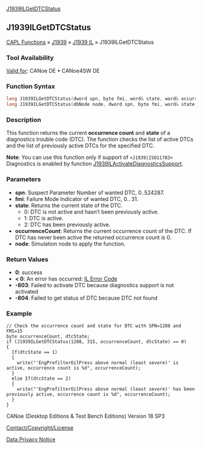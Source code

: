 [J1939ILGetDTCStatus](../../../../../../CANoeDEFamily.htm#Topics/CAPLFunctions/J1939/J1939InteractionLayer/Functions/CAPLfunctionJ1939ILGetDTCStatus.md)

## J1939ILGetDTCStatus

[CAPL Functions](../../../CAPLfunctions.md) » [J1939](../../CAPLfunctionsJ1939StartPage.md) » [J1939 IL](../CAPLfunctionsJ1939ILOverview.md) » J1939ILGetDTCStatus

### Tool Availability

[Valid for](../../../../Shared/FeatureAvailability.md): CANoe DE • CANoe4SW DE

### Function Syntax

```c
long J1939ILGetDTCStatus(dword spn, byte fmi, word& state, word& occurrenceCount) // form 1
long J1939ILGetDTCStatus(dbNode node, dword spn, byte fmi, word& state, word& occurrenceCount) // form 2
```

### Description

This function returns the current **occurrence count** and **state** of a diagnostics trouble code (DTC). The function checks the list of active DTCs and the list of previously active DTCs for the specified DTC.

**Note**: You can use this function only if support of `<J1939|ISO11783>` Diagnostics is enabled by function [J1939ILActivateDiagnosticsSupport](CAPLfunctionJ1939ILActivateDiagnosticsSupport.md).

### Parameters

- **spn**: Suspect Parameter Number of wanted DTC, 0..524287.
- **fmi**: Failure Mode Indicator of wanted DTC, 0.. 31.
- **state**: Returns the current state of the DTC.
  - 0: DTC is not active and hasn’t been previously active.
  - 1: DTC is active.
  - 2: DTC has been previously active.
- **occurrenceCount**: Returns the current occurrence count of the DTC. If DTC has never been active the returned occurrence count is 0.
- **node**: Simulation node to apply the function.

### Return Values

- **0**: success
- **< 0**: An error has occurred: [IL Error Code](../../../CAPLfunctionsISOj1939ErrorCodes.md)
- **-803**: Failed to activate DTC because diagnostics support is not activated
- **-804**: Failed to get status of DTC because DTC not found

### Example

```plaintext
// Check the occurrence count and state for DTC with SPN=1208 and FMI=15
byte occurrenceCount, dtcState;
if (J1939ILGetDTCStatus(1208, 315, occurrenceCount, dtcState) == 0)
{
  If(dtcState == 1)
  {
    write("'EngPrefilterOilPress above normal (least severe)' is active, occurrence count is %d", occurrenceCount);
  }
  else If(dtcState == 2)
  {
    write("'EngPrefilterOilPress above normal (least severe)' has been previously active, occurrence count is %d", occurrenceCount);
  }
}
```

CANoe (Desktop Editions & Test Bench Editions) Version 18 SP3

[Contact/Copyright/License](../../../../Shared/ContactCopyrightLicense.md)

[Data Privacy Notice](https://www.vector.com/int/en/company/get-info/privacy-policy/)
